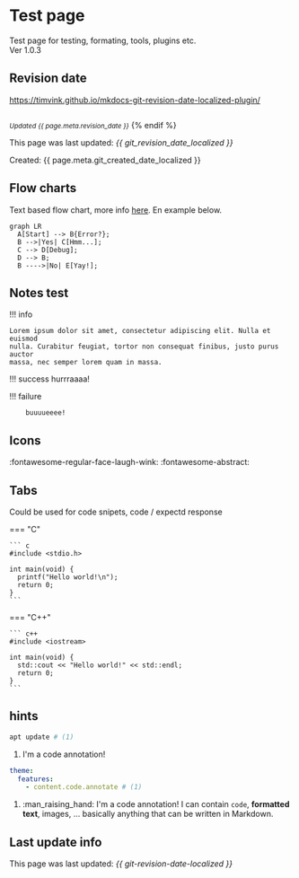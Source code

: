 # Test page
Test page for testing, formating, tools, plugins etc.\
Ver 1.0.3

## Revision date

https://timvink.github.io/mkdocs-git-revision-date-localized-plugin/

<small><br><i>Updated {{ page.meta.revision_date }}</i></small>
{% endif %}

This page was last updated: *{{ git_revision_date_localized }}*

Created: {{ page.meta.git_created_date_localized }}


## Flow charts
Text based flow chart, more info [here](https://mermaid-js.github.io/mermaid/#/). En example below.

``` mermaid
graph LR
  A[Start] --> B{Error?};
  B -->|Yes| C[Hmm...];
  C --> D[Debug];
  D --> B;
  B ---->|No| E[Yay!];
```

## Notes test

!!! info

    Lorem ipsum dolor sit amet, consectetur adipiscing elit. Nulla et euismod
    nulla. Curabitur feugiat, tortor non consequat finibus, justo purus auctor
    massa, nec semper lorem quam in massa.

!!! success
        hurrraaaa!

!!! failure

        buuuueeee!


## Icons
:fontawesome-regular-face-laugh-wink:
:fontawesome-abstract:


## Tabs
Could be used for code snipets, code / expectd response

=== "C"

    ``` c
    #include <stdio.h>

    int main(void) {
      printf("Hello world!\n");
      return 0;
    }
    ```

=== "C++"

    ``` c++
    #include <iostream>

    int main(void) {
      std::cout << "Hello world!" << std::endl;
      return 0;
    }
    ```

## hints

```bash
apt update # (1)
```

1. I'm a code annotation!


``` yaml
theme:
  features:
    - content.code.annotate # (1)
```

1.  :man_raising_hand: I'm a code annotation! I can contain `code`, __formatted
    text__, images, ... basically anything that can be written in Markdown.

## Last update info
This page was last updated: *{{ git-revision-date-localized }}*
